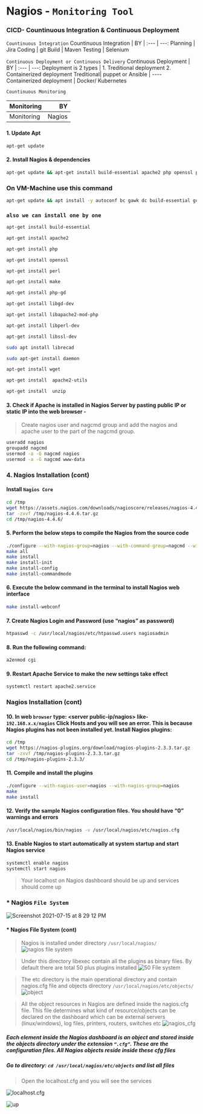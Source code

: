 # Nagios - `Monitoring Tool`

### CICD- Countinuous Integration & Continuous Deployment

`Countinuous Integration`
Countinuous Integration  |  BY 
| :--- | ---: 
Planning  |  Jira 
Coding  | git
Build   | Maven 
Testing | Selenium

`Continuous Deployment or Continuous Delivery`
Continuous Deployment  |  BY 
| :--- | ---: 
Deployment is 2 types | 1. Treditional deployment 2. Containerized deployment
Treditional| puppet or Ansible  | ----
Containerized deployment | Docker/ Kubernetes

`Countinuous Monitoring`

Monitoring  |  BY 
| :--- | ---: 
Monitoring  | Nagios |
 
 
 #### 1. Update Apt
 ```bash
 apt-get update
 ```
 #### 2. Install Nagios & dependencies
 ```bash
 apt-get update && apt-get install build-essential apache2 php openssl perl make php-gd libgd-dev libapache2-mod-php libperl-dev libssl-dev deamon wget apache2-utlis unzip
```
### On VM-Machine use this command
```bash
apt-get update && apt install -y autoconf bc gawk dc build-essential gcc libc6 make wget unzip apache2 php libapache2-mod-php libgd-dev libmcrcd ypt-dev make libssl-dev snmp libnet-snmp-perl gettext
```
### `also we can install one by one`
``` bash
apt-get install build-essential

apt-get install apache2

apt-get install php

apt-get install openssl

apt-get install perl

apt-get install make

apt-get install php-gd

apt-get install libgd-dev

apt-get install libapache2-mod-php

apt-get install libperl-dev

apt-get install libssl-dev

sudo apt install librecad

sudo apt-get install daemon

apt-get install wget

apt-get install  apache2-utils

apt-get install  unzip

```
#### 3. Check if Apache is installed in Nagios Server by pasting public IP or static IP into the web browser -
> Create nagios user and nagcmd group and add the nagios and apache user to the part of the nagcmd group.
```bash
useradd nagios
groupadd nagcmd
usermod -a -G nagcmd nagios
usermod -a -G nagcmd www-data
```
### 4. Nagios Installation (cont)
#### Install `Nagios Core`
```bash
cd /tmp 
wget https://assets.nagios.com/downloads/nagioscore/releases/nagios-4.4.6.tar.gz
tar -zxvf /tmp/nagios-4.4.6.tar.gz
cd /tmp/nagios-4.4.6/
```
#### 5. Perform the below steps to compile the Nagios from the source code
```bash
./configure --with-nagios-group=nagios --with-command-group=nagcmd --with-httpd_conf=/etc/apache2/sites-enabled/
make all
make install
make install-init
make install-config
make install-commandmode
```
#### 6. Execute the below command in the terminal to install Nagios web interface
```bash
make install-webconf
```
#### 7. Create Nagios Login and Password (use “nagios” as password)
```bash
htpasswd -c /usr/local/nagios/etc/htpasswd.users nagiosadmin
```
#### 8. Run the following command: 
```bash
a2enmod cgi
```
#### 9. Restart Apache Service to make the new settings take effect
```bash
systemctl restart apache2.service
```
### Nagios Installation (cont)
#### 10. In web `browser` type: <server public-ip/nagios> like- `192.168.x.x/nagios` Click Hosts and you will see an error. This is because Nagios plugins has not been installed yet. Install Nagios plugins:
```bash
cd /tmp
wget https://nagios-plugins.org/download/nagios-plugins-2.3.3.tar.gz
tar -zxvf /tmp/nagios-plugins-2.3.3.tar.gz
cd /tmp/nagios-plugins-2.3.3/
```
#### 11. Compile and install the plugins
```bash
./configure --with-nagios-user=nagios --with-nagios-group=nagios
make
make install
```

#### 12. Verify the sample Nagios configuration files. You should have “0” warnings and errors
```bash
/usr/local/nagios/bin/nagios -v /usr/local/nagios/etc/nagios.cfg
```
#### 13. Enable Nagios to start automatically at system startup and start Nagios service
```bash
systemctl enable nagios
systemctl start nagios
```
> Your localhost on Nagios dashboard should be up and services should come up
### * Nagios `File System`
![Screenshot 2021-07-15 at 8 29 12 PM](https://user-images.githubusercontent.com/77927449/125805296-2197a051-6e9f-4cbf-b835-e567fff1d7f5.png)
#### * Nagios File System (cont)
> Nagios is installed under directory `/usr/local/nagios/`
![nagios file system](https://user-images.githubusercontent.com/77927449/125806734-1fccbdc3-f005-4207-8ee7-a613fb5ab3ba.png)

> Under this directory libexec contain all the plugins as binary files. By default there are total 50 plus plugins installed
![50 File system](https://user-images.githubusercontent.com/77927449/125811711-8af25c1d-89e4-4073-8e06-f0887196c86f.png)

> The etc directory is the main operational directory and contain nagios.cfg file and objects directory `/usr/local/nagios/etc/objects/`
![object](https://user-images.githubusercontent.com/77927449/125817605-5c4f4af4-824f-4505-80f3-79a8c74869f5.png)

> All the object resources in Nagios are defined inside the nagios.cfg file. This file determines what kind of resource/objects can be declared on the dashboard which can be external servers (linux/windows), log files, printers, routers, switches etc
![nagios_cfg](https://user-images.githubusercontent.com/77927449/125818409-2ed42844-42b9-4921-8372-898c4d4cc1ab.png)

##### Each element inside the Nagios dashboard is an object and stored inside the objects directory under the extension `“.cfg”`. These are the configuration files. All Nagios objects reside inside these cfg files
##### Go to directory: `cd /usr/local/nagios/etc/objects` and list all files

> Open the localhost.cfg and you will see the services 

![localhost.cfg](https://lh4.googleusercontent.com/-i-d5Gm-4zFbcYN3EbRo2Q6koFSm3ik4SzoZRTeoONcH1loZYke_l4FqWinF_dJWBrtQGu1BBhpO6LWniIKuF9mE1DbAKLat2OVGQEj9gAnZbl7vzZM_JSwJkk8m6fPIe92yKoJ6GFM)

![up](https://lh3.googleusercontent.com/MZc97Fe3zchSu_Io6cuM13wKxPms7WF6nRN1x-WCVlYpedsrg7l2JevzC1gprySTyD3r6Ejk_cX1WhWn5QGwBNge1NOUsyll-tLuNjadDLupbSkHQYwzIgbTLwceM658UhkuiTxq9S0)





